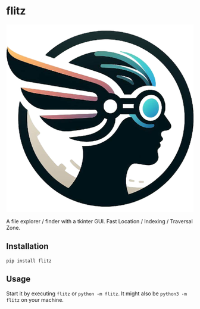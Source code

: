 # flitz

![](docs/icon.png)

A file explorer / finder with a tkinter GUI. Fast Location / Indexing / Traversal Zone.

## Installation

```
pip install flitz
```

## Usage

Start it by executing `flitz` or `python -m flitz`.
It might also be `python3 -m flitz` on your machine.
